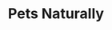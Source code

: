 ---
title: "Pets Naturally"
url: /traverse-city/pets-naturally-south-airport-road-west/
shop: pet
---